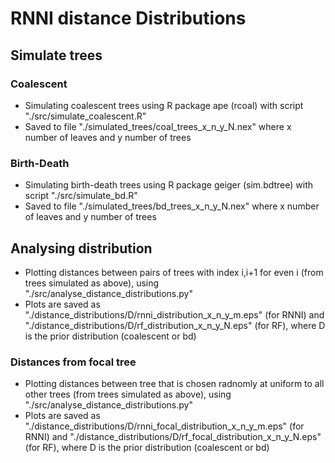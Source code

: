 # RNNI distance Distributions

## Simulate trees

### Coalescent
- Simulating coalescent trees using R package ape (rcoal) with script "./src/simulate_coalescent.R"
- Saved to file "./simulated_trees/coal_trees_x_n_y_N.nex" where x number of leaves and y number of trees

### Birth-Death
- Simulating birth-death trees using R package geiger (sim.bdtree) with script "./src/simulate_bd.R"
- Saved to file "./simulated_trees/bd_trees_x_n_y_N.nex" where x number of leaves and y number of trees


## Analysing distribution

- Plotting distances between pairs of trees with index i,i+1 for even i (from trees simulated as above), using "./src/analyse_distance_distributions.py"
- Plots are saved as "./distance_distributions/D/rnni_distribution_x_n_y_m.eps" (for RNNI) and "./distance_distributions/D/rf_distribution_x_n_y_N.eps" (for RF), where D is the prior distribution (coalescent or bd)

### Distances from focal tree

- Plotting distances between tree that is chosen radnomly at uniform to all other trees (from trees simulated as above), using "./src/analyse_distance_distributions.py"
- Plots are saved as "./distance_distributions/D/rnni_focal_distribution_x_n_y_m.eps" (for RNNI) and "./distance_distributions/D/rf_focal_distribution_x_n_y_N.eps" (for RF), where D is the prior distribution (coalescent or bd)